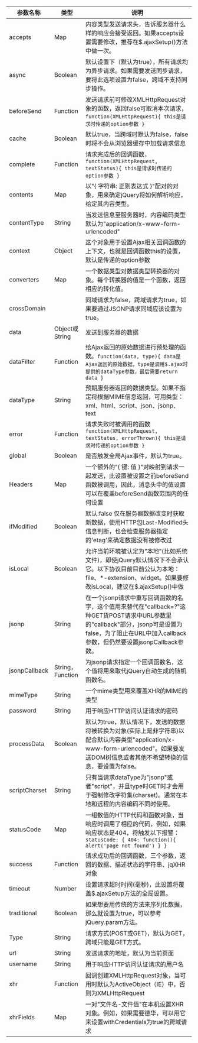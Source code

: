 

| 参数名称 | 类型 | 说明 |
| --- | --- | --- |
| accepts | Map | 内容类型发送请求头，告诉服务器什么样的响应会接受返回。如果accepts设置需要修改，推荐在$.ajaxSetup()方法中做一次。 |
| async | Boolean | 默认设置下（默认为true），所有请求均为异步请求。如果需要发送同步请求，要将此选项设置为false，跨域不支持同步操作。 |
| beforeSend | Function | 发送请求前可修改XMLHttpRequest对象的函数，返回false可取消本次请求，`function(XMLHttpRequest){ this是请求时传递的option参数 }` |
| cache | Boolean | 默认true，当跨域时默认为false，false时将不会从浏览器缓存中加载请求信息 |
| complete | Function | 请求完成后的回调函数，`function(XMLHttpRequest, textStatus){ this是请求时传递的option参数 }` |
| contents | Map | 以"{ 字符串: 正则表达式 }"配对的对象，用来确定jQuery将如何解析响应，给定其内容类型。 |
| contentType | String | 当发送信息至服务器时，内容编码类型默认为"application/x-www-form-urlencoded" |
| context | Object | 这个对象用于设置Ajax相关回调函数的上下文，也就是回调函数this的设置，默认是传递的option参数 |
| converters | Map | 一个数据类型对数据类型转换器的对象。每个转换器的值是一个函数，返回相应的转化值。 |
| crossDomain |  | 同域请求为false，跨域请求为true，如果要通过JSONP请求同域应该设置为true。 |
| data | Object或String | 发送到服务器的数据 |
| dataFilter | Function | 给Ajax返回的原始数据进行预处理的函数。`function(data, type){ data是Ajax返回的原始数据，type是调用$.ajax时提供的dataType参数，最后需要return data }` |
| dataType | String | 预期服务器返回的数据类型。如果不指定将根据MIME信息返回，可用类型：xml、html、script、json、jsonp、text |
| error | Function | 请求失败时被调用的函数 `function(XMLHttpRequest, textStatus, errorThrown){ this是请求时传递的option参数 }` |
| global | Boolean | 是否触发全局Ajax事件，默认为true。 |
| Headers | Map | 一个额外的"{ 键: 值 }"对映射到请求一起发送，此设置被设置之前beforeSend函数被调用，因此，消息头中的值设置可以在覆盖beforeSend函数范围内的任何设置 |
| ifModified | Boolean | 默认:false 仅在服务器数据改变时获取新数据，使用HTTP包Last-Modified头信息判断，也会检查服务器指定的'etag'来确定数据没有被修改过 |
| isLocal | Boolean | 允许当前环境被认定为"本地"(比如系统文件)，即使jQuery默认情况下不会承认它。以下协议目前目前公认为本地：file、*-extension、widget。如果要修改isLocal，建议在$.ajaxSetup()中做 |
| jsonp | String | 在一个jsonp请求中重写回调函数的名字，这个值用来替代在"callback=?"这种GET货POST请求中URL参数里的"callback"部分，jsonp可是设置为false，为了阻止在URL中加入callback参数，但仍然要设置jsonpCallback参数。 |
| jsonpCallback | String，Function | 为jsonp请求指定一个回调函数名，这个值将用来取代jQuery自动生成的随机函数名。 |
| mimeType | String | 一个mime类型用来覆盖XHR的MIME的类型 |
| password | String | 用于响应HTTP访问认证请求的密码 |
| processData | Boolean | 默认为true，默认情况下，发送的数据将被转换为对象(实际上是非字符串)以配合默认内容类型"application/x-www-form-urlencoded"。如果要发送DOM树信息或者其他不希望转换的信息，要设置为false。 |
| scriptCharset | String | 只有当请求dataType为"jsonp"或者"script"，并且type时GET时才会用于强制修改字符集(charset)。通常在本地和远程的内容编码不同时使用。 |
| statusCode | Map | 一组数值的HTTP代码和函数对象，当响应时调用了相应的代码，例如，如果响应状态是404，将触发以下报警：`statusCode: { 404: function(){ alert('page not found') } }` |
| success | Function | 请求成功后的回调函数，三个参数，返回的数据、描述状态的字符串、jqXHR对象 |
| timeout | Number | 设置请求超时时间(毫秒)，此设置将覆盖$.ajaxSetup方法的全局设置。 |
| traditional | Boolean | 如果想要用传统的方法来序列化数据，那么就设置为true，可以参考jQuery.param方法。 |
| Type | String | 请求方式(POST或GET)，默认为GET，跨域只能是GET方式。 |
| url | String | 发送请求的地址，默认为当前页面 |
| username | String | 用于响应HTTP访问认证请求的用户名 |
| xhr | Function | 回调创建XMLHttpRequest对象，当可用时默认为ActiveObject（IE）中，否则为XMLHttpRequest |
| xhrFields | Map | 一对"文件名-文件值"在本机设置XHR对象。例如，如果需要德华，可以用它来设置withCredentials为true的跨域请求 |
